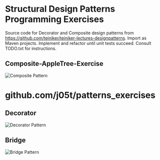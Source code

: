 # Structural Design Patterns Programming Exercises
Source code for Decorator and Composite design patterns from https://github.com/teiniker/teiniker-lectures-designpatterns.
Import as Maven projects. Implement and refactor until unit tests succeed. Consult TODO.txt for instructions.
## Composite-AppleTree-Exercise
![Composite Pattern](https://raw.githubusercontent.com/j05t/patterns_exercises/master/Composite-AppleTree-Solution/ClassDiagram.png)
# github.com/j05t/patterns_exercises

## Decorator
![Decorator Pattern](https://raw.githubusercontent.com/j05t/patterns_exercises/master/Decorator-FileName-Solution/ClassDiagram.png)
## Bridge
![Bridge Pattern](https://raw.githubusercontent.com/j05t/patterns_exercises/master/Bridge-RemoteControl-Solution/ClassDiagram.png)
